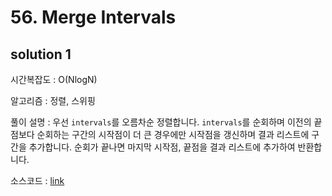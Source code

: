 # 56. Merge Intervals

## solution 1

시간복잡도 : O(NlogN)

알고리즘 : 정렬, 스위핑

풀이 설명 : 우선 `intervals`를 오름차순 정렬합니다. `intervals`를 순회하며 이전의 끝점보다 순회하는 구간의 시작점이 더 큰 경우에만 시작점을 갱신하며 결과 리스트에 구간을 추가합니다. 순회가 끝나면 마지막 시작점, 끝점을 결과 리스트에 추가하여 반환합니다.

소스코드 : [link](./56-yongjoonseo.py)

